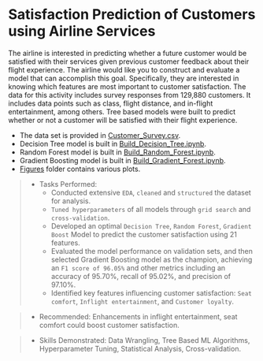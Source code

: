 # Satisfaction Prediction of Customers using Airline Services
The airline is interested in predicting whether a future customer would be satisfied with their services given previous customer feedback about their flight experience. The airline would like you to construct and evaluate a model that can accomplish this goal. Specifically, they are interested in knowing which features are most important to customer satisfaction. The data for this activity includes survey responses from 129,880 customers. It includes data points such as class, flight distance, and in-flight entertainment, among others. Tree based models were built to predict whether or not a customer will be satisfied with their flight experience.

* The data set is provided in [Customer_Survey.csv](Customer_Survey.csv).<br>
* Decision Tree model is built in [Build_Decision_Tree.ipynb](Build_Decision_Tree.ipynb).<br>
* Random Forest model is built in [Build_Random_Forest.ipynb](Build_Random_Forest.ipynb).<br>
* Gradient Boosting model is built in [Build_Gradient_Forest.ipynb](Build_Gradient_Forest.ipynb).<br>
* [Figures](Figures) folder contains various plots.<br>

> * Tasks Performed:
>   * Conducted extensive `EDA`, `cleaned` and `structured` the dataset for analysis.
>   * `Tuned hyperparameters` of all models through `grid search` and `cross-validation`.
>   * Developed an optimal `Decision Tree`, `Random Forest`, `Gradient Boost` Model to predict the customer satisfaction using 21 features.
>   * Evaluated the model performance on validation sets, and then selected Gradient Boosting model as the champion, achieving an `F1 score of 96.05%` and other metrics including an accuracy of 95.70%, recall of 95.02%, and precision of 97.10%.
>   * Identified key features influencing customer satisfaction: `Seat comfort`, `Inflight entertainment`, and `Customer loyalty`.

> * Recommended: Enhancements in inflight entertainment, seat comfort could boost customer satisfaction.

> * Skills Demonstrated: Data Wrangling, Tree Based ML Algorithms, Hyperparameter Tuning, Statistical Analysis, Cross-validation.
